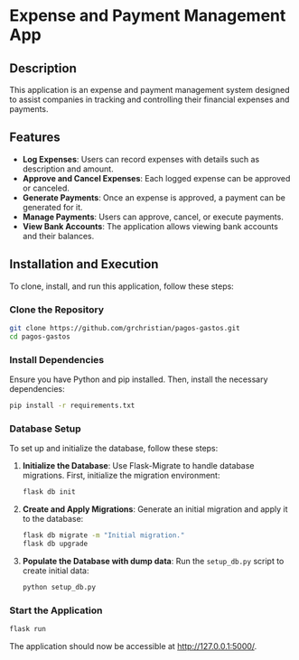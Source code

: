 # Expense and Payment Management App

## Description

This application is an expense and payment management system designed to assist companies in tracking and controlling their financial expenses and payments.

## Features

- **Log Expenses**: Users can record expenses with details such as description and amount.
- **Approve and Cancel Expenses**: Each logged expense can be approved or canceled.
- **Generate Payments**: Once an expense is approved, a payment can be generated for it.
- **Manage Payments**: Users can approve, cancel, or execute payments.
- **View Bank Accounts**: The application allows viewing bank accounts and their balances.

## Installation and Execution

To clone, install, and run this application, follow these steps:

### Clone the Repository

```bash
git clone https://github.com/grchristian/pagos-gastos.git
cd pagos-gastos
```

### Install Dependencies

Ensure you have Python and pip installed. Then, install the necessary dependencies:

```bash
pip install -r requirements.txt
```

### Database Setup

To set up and initialize the database, follow these steps:

1. **Initialize the Database**:
   Use Flask-Migrate to handle database migrations. First, initialize the migration environment:

   ```bash
   flask db init
   ```

2. **Create and Apply Migrations**:
   Generate an initial migration and apply it to the database:

   ```bash
   flask db migrate -m "Initial migration."
   flask db upgrade
   ```

3. **Populate the Database with dump data**:
   Run the `setup_db.py` script to create initial data:

   ```bash
   python setup_db.py
   ```

### Start the Application

```bash
flask run
```

The application should now be accessible at http://127.0.0.1:5000/.

